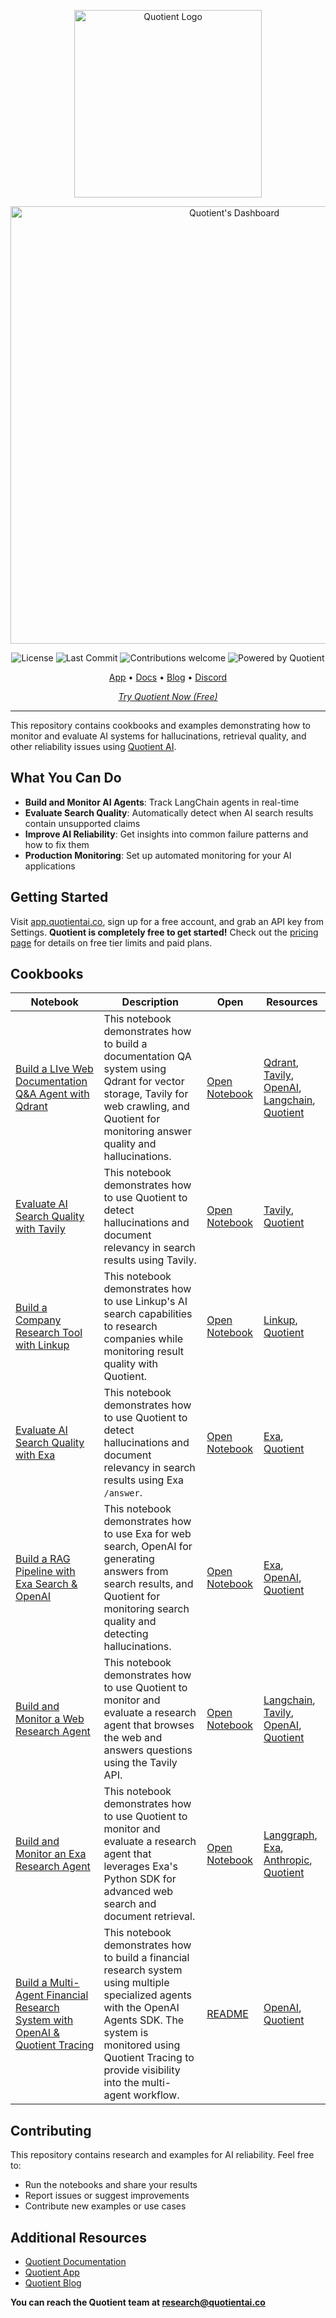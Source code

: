 <p align="center">
  <img src="./assets/quotient-wordmark.png" alt="Quotient Logo" width="300" />
</p>

<p align="center">
  <img src="./assets/QuotientDetections.png" alt="Quotient's Dashboard" width="700" />
</p>

<p align="center">
  <img alt="License" src="https://img.shields.io/github/license/quotient-ai/quotient-alpha?style=flat-square&color=2D723C" />
  <img alt="Last Commit" src="https://img.shields.io/github/last-commit/quotient-ai/quotient-alpha?style=flat-square&color=1D91F0" />
  <img alt="Contributions welcome" src="https://img.shields.io/badge/Contributions-welcome-F7693C?style=flat-square" />
  <img alt="Powered by Quotient" src="https://img.shields.io/badge/powered%20by-QuotientAI-CEC825?style=flat-square" />
</p>

<p align="center">
  <a href="https://app.quotientai.co">App</a> •
  <a href="https://docs.quotientai.co">Docs</a> •
  <a href="https://blog.quotientai.co">Blog</a> •
  <a href="https://discord.com/invite/YeJzANpntv">Discord</a>
</p>

<p align="center">
  <em><a href="https://app.quotientai.co">Try Quotient Now (Free)</a></em>
</p>

------

This repository contains cookbooks and examples demonstrating how to monitor and evaluate AI systems for hallucinations, retrieval quality, and other reliability issues using [Quotient AI](https://www.quotientai.co/).

## What You Can Do

- **Build and Monitor AI Agents**: Track LangChain agents in real-time
- **Evaluate Search Quality**: Automatically detect when AI search results contain unsupported claims
- **Improve AI Reliability**: Get insights into common failure patterns and how to fix them
- **Production Monitoring**: Set up automated monitoring for your AI applications

## Getting Started
Visit [app.quotientai.co](https://app.quotientai.co), sign up for a free account, and grab an API key from Settings. **Quotient is completely free to get started!** Check out the [pricing page](https://www.quotientai.co/pricing) for details on free tier limits and paid plans.

## Cookbooks

| Notebook | Description | Open | Resources |
|----------|-------------|------|-----------|
| [Build a LIve Web Documentation Q&A Agent with Qdrant](cookbooks/rag/qdrant/qdrant-quotient-detections.ipynb) | This notebook demonstrates how to build a documentation QA system using Qdrant for vector storage, Tavily for web crawling, and Quotient for monitoring answer quality and hallucinations. | [Open Notebook](cookbooks/rag/qdrant/qdrant-quotient-detections.ipynb) | [Qdrant](https://github.com/qdrant/qdrant), [Tavily](https://github.com/tavily-ai), [OpenAI](https://github.com/OPENAI), [Langchain](https://github.com/langchain-ai/langchain), [Quotient](https://github.com/quotient-ai) |
| [Evaluate AI Search Quality with Tavily](cookbooks/search/tavily/tavily-quotient-detections.ipynb) | This notebook demonstrates how to use Quotient to detect hallucinations and document relevancy in search results using Tavily. | [Open Notebook](cookbooks/search/tavily/tavily-quotient-detections.ipynb) | [Tavily](https://github.com/tavily-ai), [Quotient](https://github.com/quotient-ai) |
| [Build a Company Research Tool with Linkup](cookbooks/search/linkup/linkup-quotient-detections.ipynb) | This notebook demonstrates how to use Linkup's AI search capabilities to research companies while monitoring result quality with Quotient. | [Open Notebook](cookbooks/search/linkup/linkup-quotient-detections.ipynb) | [Linkup](https://github.com/LinkupPlatform), [Quotient](https://github.com/quotient-ai) |
| [Evaluate AI Search Quality with Exa](cookbooks/search/exa/exa-quotient-detections.ipynb) | This notebook demonstrates how to use Quotient to detect hallucinations and document relevancy in search results using Exa `/answer`. | [Open Notebook](cookbooks/search/exa/exa-quotient-detections.ipynb) | [Exa](https://exa.ai), [Quotient](https://github.com/quotient-ai) |
| [Build a RAG Pipeline with Exa Search & OpenAI](cookbooks/search/exa/exa-oai-quotient-detections.ipynb) | This notebook demonstrates how to use Exa for web search, OpenAI for generating answers from search results, and Quotient for monitoring search quality and detecting hallucinations. | [Open Notebook](cookbooks/search/exa/exa-quotient-detections.ipynb) | [Exa](https://github.com/ogham/exa), [OpenAI](https://github.com/OPENAI), [Quotient](https://github.com/quotient-ai) |
| [Build and Monitor a Web Research Agent](cookbooks/agents/research/tavily-quotient-agent.ipynb) | This notebook demonstrates how to use Quotient to monitor and evaluate a research agent that browses the web and answers questions using the Tavily API. | [Open Notebook](cookbooks/agents/research/tavily-quotient-agent.ipynb) | [Langchain](https://github.com/langchain-ai/langchain), [Tavily](https://github.com/tavily-ai), [OpenAI](https://github.com/OPENAI), [Quotient](https://github.com/quotient-ai) |
| [Build and Monitor an Exa Research Agent](cookbooks/agents/research/exa-quotient-agent.ipynb) | This notebook demonstrates how to use Quotient to monitor and evaluate a research agent that leverages Exa's Python SDK for advanced web search and document retrieval. | [Open Notebook](cookbooks/agents/research/exa-quotient-agent.ipynb) | [Langgraph](https://github.com/langchain-ai/langgraph), [Exa](https://github.com/ogham/exa), [Anthropic](https://github.com/anthropics), [Quotient](https://github.com/quotient-ai) |
| [Build a Multi-Agent Financial Research System with OpenAI & Quotient Tracing](examples/tracing/openai_financial_research_agent/openai-multiagent-traces.ipynb) | This notebook demonstrates how to build a financial research system using multiple specialized agents with the OpenAI Agents SDK. The system is monitored using Quotient Tracing to provide visibility into the multi-agent workflow. | [README](cookbooks/agents/openai_financial_research_agent/README.md) | [OpenAI](https://github.com/OPENAI), [Quotient](https://github.com/quotient-ai) |

## Contributing
This repository contains research and examples for AI reliability. Feel free to:
- Run the notebooks and share your results
- Report issues or suggest improvements
- Contribute new examples or use cases

## Additional Resources

- [Quotient Documentation](https://docs.quotientai.co/)
- [Quotient App](https://app.quotientai.co/)
- [Quotient Blog](https://blog.quotientai.co/)


**You can reach the Quotient team at research@quotientai.co**
